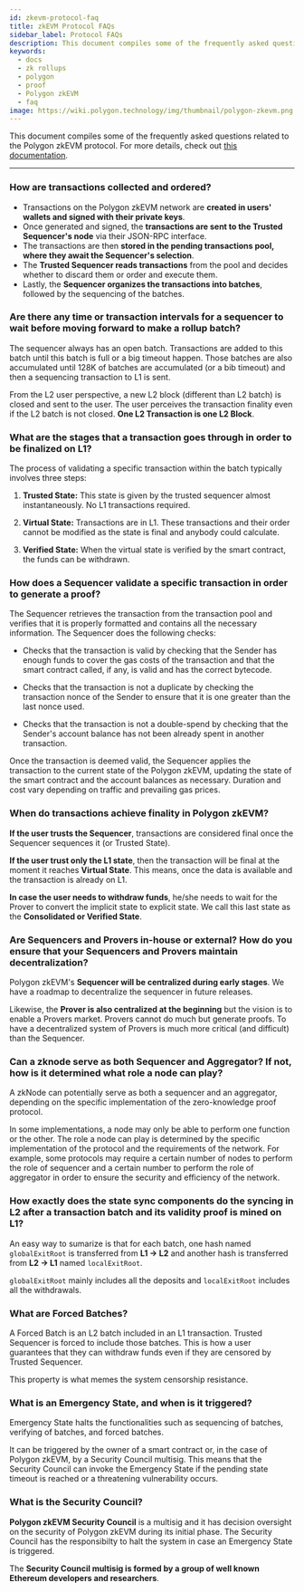 ```yaml
---
id: zkevm-protocol-faq
title: zkEVM Protocol FAQs
sidebar_label: Protocol FAQs
description: This document compiles some of the frequently asked questions related to the Polygon zkEVM protocol.
keywords:
  - docs
  - zk rollups
  - polygon
  - proof
  - Polygon zkEVM
  - faq
image: https://wiki.polygon.technology/img/thumbnail/polygon-zkevm.png
---
```


This document compiles some of the frequently asked questions related to the Polygon zkEVM protocol. For more details, check out [this documentation](/zkEVM/protocol/introduction.md).

---

### How are transactions collected and ordered?

- Transactions on the Polygon zkEVM network are **created in users' wallets and signed with their private keys**.
- Once generated and signed, the **transactions are sent to the Trusted Sequencer's node** via their JSON-RPC interface. 
- The transactions are then **stored in the pending transactions pool, where they await the Sequencer's selection**.
- The **Trusted Sequencer reads transactions** from the pool and decides whether to discard them or order and execute them.
- Lastly, the **Sequencer organizes the transactions into batches**, followed by the sequencing of the batches.

### Are there any time or transaction intervals for a sequencer to wait before moving forward to make a rollup batch?

The sequencer always has an open batch. Transactions are added to this batch until this batch is full or a big timeout happen. Those batches are also accumulated until 128K of batches are accumulated (or a bib timeout) and then a sequencing transaction to L1 is sent.

From the L2 user perspective, a new L2 block (different than L2 batch) is closed and sent to the user. The user perceives the transaction finality even if the L2 batch is not closed. **One L2 Transaction is one L2 Block**.

### What are the stages that a transaction goes through in order to be finalized on L1?

The process of validating a specific transaction within the batch typically involves three steps:

1. **Trusted State:** This state is given by the trusted sequencer almost instantaneously. No L1 transactions required. 

2. **Virtual State:** Transactions are in L1. These transactions and their order cannot be modified as the state is final and anybody could calculate. 

3. **Verified State:** When the virtual state is verified by the smart contract, the funds can be withdrawn.

### How does a Sequencer validate a specific transaction in order to generate a proof?

The Sequencer retrieves the transaction from the transaction pool and verifies that it is properly formatted and contains all the necessary information. The Sequencer does the following checks:

- Checks that the transaction is valid by checking that the Sender has enough funds to cover the gas costs of the transaction and that the smart contract called, if any, is valid and has the correct bytecode.

- Checks that the transaction is not a duplicate by checking the transaction nonce of the Sender to ensure that it is one greater than the last nonce used.

- Checks that the transaction is not a double-spend by checking that the Sender's account balance has not been already spent in another transaction.

Once the transaction is deemed valid, the Sequencer applies the transaction to the current state of the Polygon zkEVM, updating the state of the smart contract and the account balances as necessary. Duration and cost vary depending on traffic and prevailing gas prices.

### When do transactions achieve finality in Polygon zkEVM?

**If the user trusts the Sequencer**, transactions are considered final once the Sequencer sequences it (or Trusted State).

**If the user trust only the L1 state**, then the transaction will be final at the moment it reaches **Virtual State**. This means, once the data is available and the transaction is already on L1.

**In case the user needs to withdraw funds**, he/she needs to wait for the Prover to convert the implicit state to explicit state. We call this last state as the **Consolidated or Verified State**.

### Are Sequencers and Provers in-house or external? How do you ensure that your Sequencers and Provers maintain decentralization?

Polygon zkEVM's **Sequencer will be centralized during early stages**. We have a roadmap to decentralize the sequencer in future releases.

Likewise, the **Prover is also centralized at the beginning** but the vision is to enable a Provers market. Provers cannot do much but generate proofs. To have a decentralized system of Provers is much more critical (and difficult) than the Sequencer.

### Can a zknode serve as both Sequencer and Aggregator? If not, how is it determined what role a node can play?

A zkNode can potentially serve as both a sequencer and an aggregator, depending on the specific implementation of the zero-knowledge proof protocol.

In some implementations, a node may only be able to perform one function or the other. The role a node can play is determined by the specific implementation of the protocol and the requirements of the network. For example, some protocols may require a certain number of nodes to perform the role of sequencer and a certain number to perform the role of aggregator in order to ensure the security and efficiency of the network.

### How exactly does the state sync components do the syncing in L2 after a transaction batch and its validity proof is mined on L1?

An easy way to sumarize is that for each batch, one hash named `globalExitRoot` is transferred from **L1 &rarr; L2** and another hash is transferred from **L2 &rarr; L1** named `localExitRoot`.

`globalExitRoot` mainly includes all the deposits and `localExitRoot` includes all the withdrawals.

### What are Forced Batches?

A Forced Batch is an L2 batch included in an L1 transaction. Trusted Sequencer is forced to include those batches. This is how a user guarantees that they can withdraw funds even if they are censored by Trusted Sequencer.

This property is what memes the system censorship resistance.

### What is an Emergency State, and when is it triggered? 

Emergency State halts the functionalities such as sequencing of batches, verifying of batches, and forced batches.

It can be triggered by the owner of a smart contract or, in the case of Polygon zkEVM, by a Security Council multisig. This means that the Security Council can invoke the Emergency State if the pending state timeout is reached or a threatening vulnerability occurs.

### What is the Security Council?

**Polygon zkEVM Security Council** is a multisig and it has decision oversight on the security of Polygon zkEVM during its initial phase. The Security Council has the responsibilty to halt the system in case an Emergency State is triggered. 

The **Security Council multisig is formed by a group of well known Ethereum developers and researchers**.
